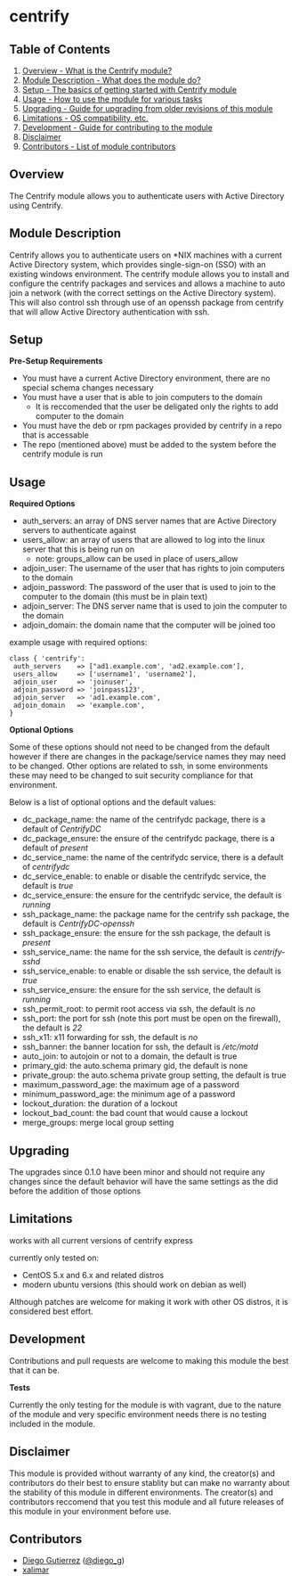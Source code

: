 centrify
========

Table of Contents
------------------

1. [Overview - What is the Centrify module?](#overview)
2. [Module Description - What does the module do?](#module-description)
3. [Setup - The basics of getting started with Centrify module](#setup)
4. [Usage - How to use the module for various tasks](#usage)
5. [Upgrading - Guide for upgrading from older revisions of this module](#upgrading)
6. [Limitations - OS compatibility, etc.](#limitations)
7. [Development - Guide for contributing to the module](#development)
8. [Disclaimer](#disclaimer)
9. [Contributors - List of module contributors](#contributors)

Overview
---------

The Centrify module allows you to authenticate users with Active Directory using Centrify.

Module Description
------------------

Centrify allows you to authenticate users on *NIX machines with a current Active Directory system, which provides single-sign-on (SSO) with an existing windows environment. The centrify module allows you to install and configure the centrify packages and services and allows a machine to auto join a network (with the correct settings on the Active Directory system). This will also control ssh through use of an openssh package from centrify that will allow Active Directory authentication with ssh.

Setup 
-----

**Pre-Setup Requirements**

* You must have a current Active Directory environment, there are no special schema changes necessary
* You must have a user that is able to join computers to the domain
	* It is reccomended that the user be deligated only the rights to add computer to the domain
* You must have the deb or rpm packages provided by centrify in a repo that is accessable 
* The repo (mentioned above) must be added to the system before the centrify module is run

Usage
-----

**Required Options**

* auth_servers: an array of DNS server names that are Active Directory servers to authenticate against
* users_allow: an array of users that are allowed to log into the linux server that this is being run on
	* note: groups\_allow can be used in place of users_allow 
* adjoin_user: The username of the user that has rights to join computers to the domain
* adjoin_password: The password of the user that is used to join to the computer to the domain (this must be in plain text)
* adjoin_server: The DNS server name that is used to join the computer to the domain
* adjoin_domain: the domain name that the computer will be joined too

example usage with required options:
	
	class { 'centrify':
	 auth_servers    => ["ad1.example.com', 'ad2.example.com'],
	 users_allow     => ['username1', 'username2'],
	 adjoin_user     => 'joinuser',
	 adjoin_password => 'joinpass123',
	 adjoin_server   => 'ad1.example.com',
	 adjoin_domain   => 'example.com',
	}

**Optional Options**

Some of these options should not need to be changed from the default however if there are changes in the package/service names they may need to be changed. Other options are related to ssh, in some environments these may need to be changed to suit security compliance for that environment.

Below is a list of optional options and the default values:

* dc\_package\_name: the name of the centrifydc package, there is a default of *CentrifyDC*
* dc\_package\_ensure: the ensure of the centrifydc package, there is a default of *present*
* dc\_service\_name: the name of the centrifydc service, there is a default of *centrifydc*
* dc\_service\_enable: to enable or disable the centrifydc service, the default is *true*
* dc\_service\_ensure: the ensure for the centrifydc service, the default is *running*
* ssh\_package\_name: the package name for the centrify ssh package, the default is *CentrifyDC-openssh*
* ssh\_package\_ensure: the ensure for the ssh package, the default is *present*
* ssh\_service\_name: the name for the ssh service, the default is *centrify-sshd*
* ssh\_service\_enable: to enable or disable the ssh service, the default is *true*
* ssh\_service\_ensure: the ensure for the ssh service, the default is *running*
* ssh\_permit\_root: to permit root access via ssh, the default is *no*
* ssh\_port: the port for ssh (note this port must be open on the firewall), the default is *22*
* ssh\_x11: x11 forwarding for ssh, the default is *no*
* ssh\_banner: the banner location for ssh, the default is */etc/motd*
* auto\_join: to autojoin or not to a domain, the default is true
* primary\_gid: the auto.schema primary gid, the default is none
* private\_group: the auto.schema private group setting, the default is true
* maximum\_password\_age: the maximum age of a password
* minimum\_password\_age: the minimum age of a password
* lockout\_duration: the duration of a lockout
* lockout\_bad\_count: the bad count that would cause a lockout
* merge\_groups: merge local group setting 

Upgrading
---------

The upgrades since 0.1.0 have been minor and should not require any changes since the default behavior will have the same settings as the did before the addition of those options

Limitations
-----------

works with all current versions of centrify express

currently only tested on:
* CentOS 5.x and 6.x and related distros
* modern ubuntu versions (this should work on debian as well)

Although patches are welcome for making it work with other OS distros, it is considered best effort.

Development
-----------

Contributions and pull requests are welcome to making this module the best that it can be.

**Tests**

Currently the only testing for the module is with vagrant, due to the nature of the module and very specific environment needs there is no testing included in the module.

Disclaimer
----------

This module is provided without warranty of any kind, the creator(s) and contributors do their best to ensure stablity but can make no warranty about the stability of this module in different environments. The creator(s) and contributors reccomend that you test this module and all future releases of this module in your environment before use.

Contributors
------------

* [Diego Gutierrez](https://github.com/dgutierrez1287) ([@diego_g](https://twitter.com/diego_g))
* [xalimar](https://github.com/xalimar)


